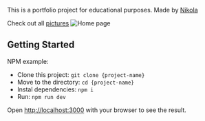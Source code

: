 This is a portfolio project for educational purposes. Made by [Nikola](https://www.nikolastancic.com/)

[](https://skillicons.dev/icons?i=nextjs,react,ts,tailwind)

Check out all [pictures](assets/screenshots/)
![Home page](/assets/screenshots/home.png)
## Getting Started

NPM example:
- Clone this project: `git clone {project-name}`
- Move to the directory: `cd {project-name}`
- Instal dependencies: `npm i`
- Run: `npm run dev`

Open [http://localhost:3000](http://localhost:3000) with your browser to see the result.
